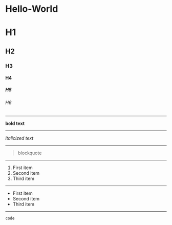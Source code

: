 # Hello-World

# H1
## H2
### H3
#### H4
##### H5
###### H6

---

**bold text**

---

*italicized text*

---

> blockquote

---

1. First item
2. Second item
3. Third item

---

- First item
- Second item
- Third item
---
`code`
